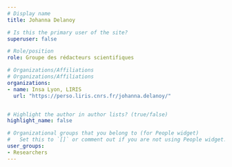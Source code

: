 ```yaml
---
# Display name
title: Johanna Delanoy

# Is this the primary user of the site?
superuser: false

# Role/position
role: Groupe des rédacteurs scientifiques

# Organizations/Affiliations
# Organizations/Affiliations
organizations:
- name: Insa Lyon, LIRIS
  url: "https://perso.liris.cnrs.fr/johanna.delanoy/"


# Highlight the author in author lists? (true/false)
highlight_name: false

# Organizational groups that you belong to (for People widget)
#   Set this to `[]` or comment out if you are not using People widget.
user_groups:
- Researchers
---
```


